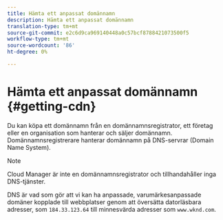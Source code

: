 ```yaml
---
title: Hämta ett anpassat domännamn
description: Hämta ett anpassat domännamn
translation-type: tm+mt
source-git-commit: e2c6d9ca969140448a0c57bcf8788421073500f5
workflow-type: tm+mt
source-wordcount: '86'
ht-degree: 0%

---
```



# Hämta ett anpassat domännamn {#getting-cdn}

Du kan köpa ett domännamn från en domännamnsregistrator, ett företag eller en organisation som hanterar och säljer domännamn. Domännamnsregistrerare hanterar domännamn på DNS-servrar (Domain Name System).

>[!NOTE]
>Cloud Manager är inte en domännamnsregistrator och tillhandahåller inga DNS-tjänster.

DNS är vad som gör att vi kan ha anpassade, varumärkesanpassade domäner kopplade till webbplatser genom att översätta datorläsbara adresser, som `184.33.123.64` till minnesvärda adresser som `www.wknd.com`.